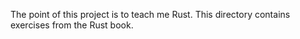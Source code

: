 The point of this project is to teach me Rust. This directory contains
exercises from the Rust book.
